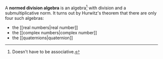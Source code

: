 A **normed division algebra** is an algebra[^nna] with division and a submultiplicative norm. It turns out by Hurwitz's theorem that there are only four such algebras:

* the [[real numbers|real number]]
* the [[complex numbers|complex number]]
* the [[quaternions|quaternion]]

[^nna]: Doesn't have to be associative.